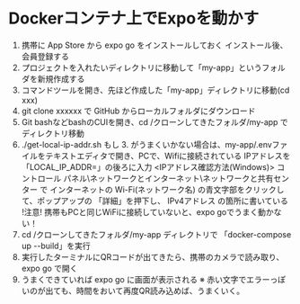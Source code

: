 # Dockerコンテナ上でExpoを動かす


1. 携帯に App Store から expo go をインストールしておく
   インストール後、会員登録する
2. プロジェクトを入れたいディレクトリに移動して「my-app」というフォルダを新規作成する
3. コマンドツールを開き、先ほど作成した「my-app」ディレクトリに移動(cd xxx)
4. git clone xxxxxx で GitHub からローカルフォルダにダウンロード
5. Git bashなどbashのCUIを開き、cd /クローンしてきたフォルダ/my-app でディレクトリ移動
6. ./get-local-ip-addr.sh
   もし 3. がうまくいかない場合は、my-app/.envファイルをテキストエディタで開き、PCで、Wifiに接続されている
   IPアドレスを 「LOCAL_IP_ADDR=」の後ろに入力
   <IPアドレス確認方法(Windows)>
   コントロール パネル\ネットワークとインターネット\ネットワークと共有センター で
   インターネットの Wi-Fi(ネットワーク名) の青文字部をクリックして、ポップアップの 「詳細」を押下し、
   IPv4アドレス の箇所に書いている
   !注意! 携帯もPCと同じWiFiに接続していないと、expo goでうまく動かない！
7. cd /クローンしてきたフォルダ/my-app ディレクトリで 「docker-compose up --build」を実行
8. 実行したターミナルにQRコードが出てきたら、携帯のカメラで読み取り、expo go で開く
9. うまくできていれば expo go に画面が表示される
   ※ 赤い文字でエラーっぽいのが出ても、時間をおいて再度QR読み込めば、うまくいく。


